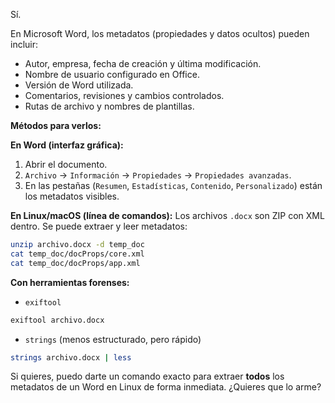 Sí.

En Microsoft Word, los metadatos (propiedades y datos ocultos) pueden incluir:

* Autor, empresa, fecha de creación y última modificación.
* Nombre de usuario configurado en Office.
* Versión de Word utilizada.
* Comentarios, revisiones y cambios controlados.
* Rutas de archivo y nombres de plantillas.

**Métodos para verlos:**

**En Word (interfaz gráfica):**

1. Abrir el documento.
2. `Archivo` → `Información` → `Propiedades` → `Propiedades avanzadas`.
3. En las pestañas (`Resumen`, `Estadísticas`, `Contenido`, `Personalizado`) están los metadatos visibles.

**En Linux/macOS (línea de comandos):**
Los archivos `.docx` son ZIP con XML dentro. Se puede extraer y leer metadatos:

```bash
unzip archivo.docx -d temp_doc
cat temp_doc/docProps/core.xml
cat temp_doc/docProps/app.xml
```

**Con herramientas forenses:**

* `exiftool`

```bash
exiftool archivo.docx
```

* `strings` (menos estructurado, pero rápido)

```bash
strings archivo.docx | less
```

Si quieres, puedo darte un comando exacto para extraer **todos** los metadatos de un Word en Linux de forma inmediata. ¿Quieres que lo arme?
